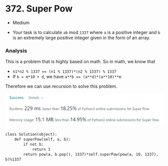 # 372. Super Pow

* Medium
*   Your task is to calculate `ab` mod `1337` where `a` is a positive integer and `b` is an extremely large positive integer given in the form of an array.

    &#x20;

### Analysis&#x20;

This is a problem that is highly based on math. So in math, we know that&#x20;

* `n1*n2 % 1337 == (n1 % 1337)*(n2 % 1337) % 1337`
* If `b = m*10 + d`, we have `a**b == (a**d)*(a**10)**m`

Therefore we can use recursion to solve this problem.&#x20;

![](<../../../.gitbook/assets/image (13) (1).png>)

```
class Solution(object):
    def superPow(self, a, b):
        if not b:
            return 1
        return pow(a, b.pop(), 1337)*self.superPow(pow(a, 10, 1337), b)%1337
```
